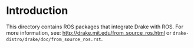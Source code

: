 # Introduction

This directory contains ROS packages that integrate Drake with ROS.
For more information, see: http://drake.mit.edu/from_source_ros.html or
`drake-distro/drake/doc/from_source_ros.rst`.

